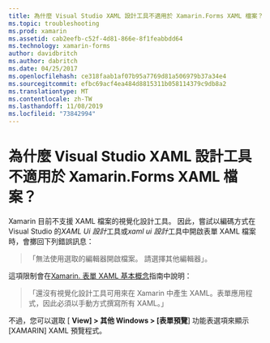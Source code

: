 ```yaml
---
title: 為什麼 Visual Studio XAML 設計工具不適用於 Xamarin.Forms XAML 檔案？
ms.topic: troubleshooting
ms.prod: xamarin
ms.assetid: cab2eefb-c52f-4d81-866e-8f1feabbdd64
ms.technology: xamarin-forms
author: davidbritch
ms.author: dabritch
ms.date: 04/25/2017
ms.openlocfilehash: ce318faab1af07b95a7769d81a506979b37a34e4
ms.sourcegitcommit: efbc69acf4ea484d8815311b058114379c9db8a2
ms.translationtype: MT
ms.contentlocale: zh-TW
ms.lasthandoff: 11/08/2019
ms.locfileid: "73842994"
---
```

# <a name="why-doesnt-the-visual-studio-xaml-designer-work-for-xamarinforms-xaml-files"></a>為什麼 Visual Studio XAML 設計工具不適用於 Xamarin.Forms XAML 檔案？

Xamarin 目前不支援 XAML 檔案的視覺化設計工具。 因此，嘗試以編碼方式在 Visual Studio 的*XAML Ui 設計*工具或*xaml ui 設計*工具中開啟表單 XAML 檔案時，會擲回下列錯誤訊息：

> 「無法使用選取的編輯器開啟檔案。 請選擇其他編輯器」。

這項限制會在[Xamarin. 表單 XAML 基本概念](~/xamarin-forms/xaml/xaml-basics/index.md)指南中說明：

> 「還沒有視覺化設計工具可用來在 Xamarin 中產生 XAML。表單應用程式，因此必須以手動方式撰寫所有 XAML。」

不過，您可以選取 [ **View] > 其他 Windows > [表單預覽**] 功能表選項來顯示 [XAMARIN] XAML 預覽程式。
